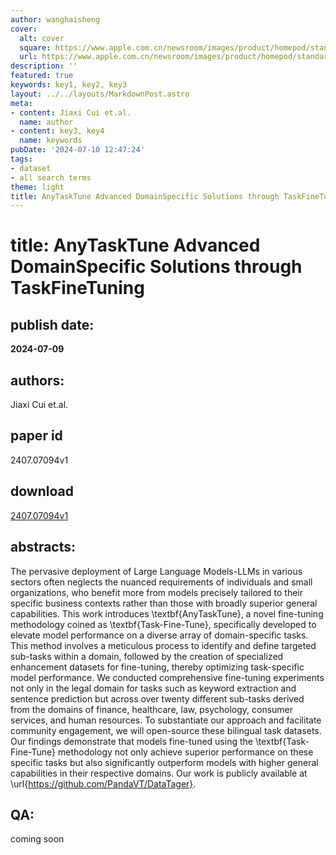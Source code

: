 ```yaml
---
author: wanghaisheng
cover:
  alt: cover
  square: https://www.apple.com.cn/newsroom/images/product/homepod/standard/Apple-HomePod-hero-230118_big.jpg.large_2x.jpg
  url: https://www.apple.com.cn/newsroom/images/product/homepod/standard/Apple-HomePod-hero-230118_big.jpg.large_2x.jpg
description: ''
featured: true
keywords: key1, key2, key3
layout: ../../layouts/MarkdownPost.astro
meta:
- content: Jiaxi Cui et.al.
  name: author
- content: key3, key4
  name: keywords
pubDate: '2024-07-10 12:47:24'
tags:
- dataset
- all search terms
theme: light
title: AnyTaskTune Advanced DomainSpecific Solutions through TaskFineTuning
---
```


# title: AnyTaskTune Advanced DomainSpecific Solutions through TaskFineTuning 
## publish date: 
**2024-07-09** 
## authors: 
  Jiaxi Cui et.al. 
## paper id
2407.07094v1
## download
[2407.07094v1](http://arxiv.org/abs/2407.07094v1)
## abstracts:
The pervasive deployment of Large Language Models-LLMs in various sectors often neglects the nuanced requirements of individuals and small organizations, who benefit more from models precisely tailored to their specific business contexts rather than those with broadly superior general capabilities. This work introduces \textbf{AnyTaskTune}, a novel fine-tuning methodology coined as \textbf{Task-Fine-Tune}, specifically developed to elevate model performance on a diverse array of domain-specific tasks. This method involves a meticulous process to identify and define targeted sub-tasks within a domain, followed by the creation of specialized enhancement datasets for fine-tuning, thereby optimizing task-specific model performance. We conducted comprehensive fine-tuning experiments not only in the legal domain for tasks such as keyword extraction and sentence prediction but across over twenty different sub-tasks derived from the domains of finance, healthcare, law, psychology, consumer services, and human resources. To substantiate our approach and facilitate community engagement, we will open-source these bilingual task datasets. Our findings demonstrate that models fine-tuned using the \textbf{Task-Fine-Tune} methodology not only achieve superior performance on these specific tasks but also significantly outperform models with higher general capabilities in their respective domains. Our work is publicly available at \url{https://github.com/PandaVT/DataTager}.
## QA:
coming soon
